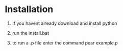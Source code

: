 <h1>Installation</h1>

1. If you havent already download and install python

2. run the install.bat

3. to run a .p file enter the command pear example.p